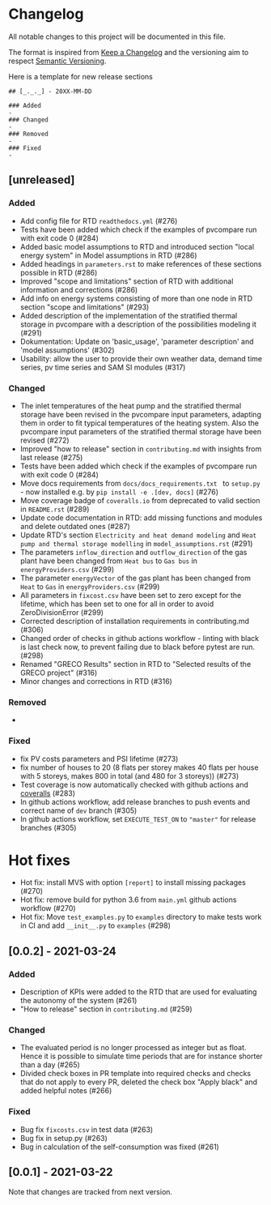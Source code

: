 # Changelog
All notable changes to this project will be documented in this file.

The format is inspired from [Keep a Changelog](http://keepachangelog.com/en/1.0.0/)
and the versioning aim to respect [Semantic Versioning](http://semver.org/spec/v2.0.0.html).

Here is a template for new release sections

```
## [_._._] - 20XX-MM-DD

### Added
-
### Changed
-
### Removed
-
### Fixed
-
```

## [unreleased]

### Added
- Add config file for RTD `readthedocs.yml` (#276)
- Tests have been added which check if the examples of pvcompare run with exit code 0 (#284)
- Added basic model assumptions to RTD and introduced section "local energy system" in Model assumptions in RTD (#286)
- Added headings in `parameters.rst` to make references of these sections possible in RTD (#286)
- Improved "scope and limitations" section of RTD with additional information and corrections (#286)
- Add info on energy systems consisting of more than one node in RTD section "scope and limitations" (#293)
- Added description of the implementation of the stratified thermal storage in pvcompare with a description of the possibilities modeling it (#291)
- Dokumentation: Update on 'basic_usage', 'parameter description' and 'model assumptions' (#302)
- Usability: allow the user to provide their own weather data, demand time series, pv time series and SAM SI modules (#317)

### Changed
- The inlet temperatures of the heat pump and the stratified thermal storage have been revised in the pvcompare input parameters, adapting them in order to fit typical temperatures of the heating system. Also the pvcompare input parameters of the stratified thermal storage have been revised (#272)
- Improved "how to release" section in `contributing.md` with insights from last release (#275)
- Tests have been added which check if the examples of pvcompare run with exit code 0 (#284)
- Move docs requirements from `docs/docs_requirements.txt ` to `setup.py` - now installed e.g. by `pip install -e .[dev, docs]` (#276)
- Move coverage badge of `coveralls.io` from deprecated to valid section in `README.rst` (#289)
- Update code documentation in RTD: add missing functions and modules and delete outdated ones (#287)
- Update RTD's section `Electricity and heat demand modeling` and `Heat pump and thermal storage modelling` in `model_assumptions.rst` (#291)
- The parameters `inflow_direction` and `outflow_direction` of the gas plant have been changed from `Heat bus` to `Gas bus` in `energyProviders.csv` (#299)
- The parameter `energyVector` of the gas plant has been changed from `Heat` to `Gas` in `energyProviders.csv` (#299)
- All parameters in `fixcost.csv` have been set to zero except for the lifetime, which has been set to one for all in order to avoid ZeroDivisionError (#299)
- Corrected description of installation requirements in contributing.md (#306)
- Changed order of checks in github actions workflow - linting with black is last check now, to prevent failing due to black before pytest are run. (#298)
- Renamed "GRECO Results" section in RTD to "Selected results of the GRECO project" (#316)
- Minor changes and corrections in RTD (#316)

### Removed
-

### Fixed
- fix PV costs parameters and PSI lifetime (#273)
- fix number of houses to 20 (8 flats per storey makes 40 flats per house with 5 storeys, makes 800 in total (and 480 for 3 storeys)) (#273)
- Test coverage is now automatically checked with github actions and [coveralls](https://coveralls.io/github/greco-project/pvcompare) (#283)
- In github actions workflow, add release branches to push events and correct name of `dev` branch (#305)
- In github actions workflow, set `EXECUTE_TEST_ON` to `"master"` for release branches (#305)

# Hot fixes
- Hot fix: install MVS with option `[report]` to install missing packages (#270)
- Hot fix: remove build for python 3.6 from `main.yml` github actions workflow (#270)
- Hot fix: Move `test_examples.py` to `examples` directory to make tests work in CI and add `__init__.py` to `examples` (#298)

## [0.0.2] - 2021-03-24

### Added
- Description of KPIs were added to the RTD that are used for evaluating the autonomy of the system (#261)
- "How to release" section in `contributing.md` (#259)

### Changed
- The evaluated period is no longer processed as integer but as float. Hence it is possible to simulate time periods that are for instance shorter than a day (#265)
- Divided check boxes in PR template into required checks and checks that do not apply to every PR, deleted the check box "Apply black" and added helpful notes (#266)

### Fixed
- Bug fix `fixcosts.csv` in test data (#263)
- Bug fix in setup.py (#263)
- Bug in calculation of the self-consumption was fixed (#261)

## [0.0.1] - 2021-03-22

Note that changes are tracked from next version.
